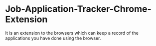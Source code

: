 # Job-Application-Tracker-Chrome-Extension
It is an extension to the browsers which can keep a record of the applications you have done using the browser.
